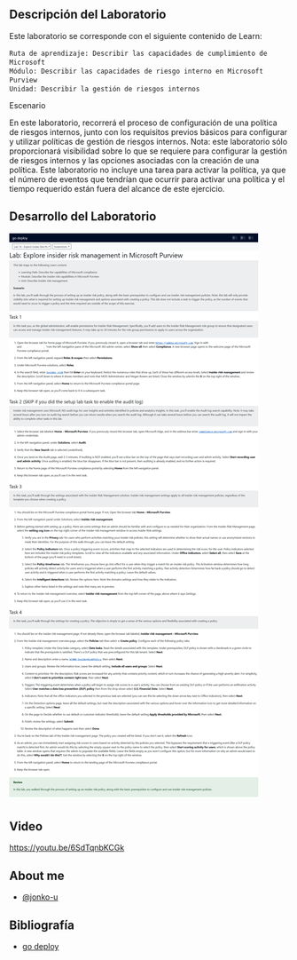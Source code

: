 
## Descripción del Laboratorio
Este laboratorio se corresponde con el siguiente contenido de Learn:

    Ruta de aprendizaje: Describir las capacidades de cumplimiento de Microsoft
    Módulo: Describir las capacidades de riesgo interno en Microsoft Purview
    Unidad: Describir la gestión de riesgos internos

Escenario

En este laboratorio, recorrerá el proceso de configuración de una política de riesgos internos, junto con los requisitos previos básicos para configurar y utilizar políticas de gestión de riesgos internos. Nota: este laboratorio sólo proporcionará visibilidad sobre lo que se requiere para configurar la gestión de riesgos internos y las opciones asociadas con la creación de una política. Este laboratorio no incluye una tarea para activar la política, ya que el número de eventos que tendrían que ocurrir para activar una política y el tiempo requerido están fuera del alcance de este ejercicio.



## Desarrollo del Laboratorio
![Logo](/SC-900-Microsoft%20Security,%20Compliance,%20and%20Identity%20Fundamentals/Lab%2014%20-%20Explore%20insider%20risk%20Managment/screenshots/Lab14.png)

## Video
https://youtu.be/6SdTqnbKCGk

## About me
- [@jonko-u](https://github.com/jonko-u)

## Bibliografía

- [go deploy](https://lms.godeploy.it/)
